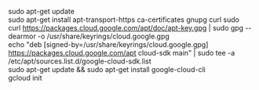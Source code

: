 sudo apt-get update\
sudo apt-get install apt-transport-https ca-certificates gnupg curl sudo\
curl https://packages.cloud.google.com/apt/doc/apt-key.gpg | sudo gpg --dearmor -o /usr/share/keyrings/cloud.google.gpg\
echo "deb [signed-by=/usr/share/keyrings/cloud.google.gpg] https://packages.cloud.google.com/apt cloud-sdk main" | sudo tee -a /etc/apt/sources.list.d/google-cloud-sdk.list\
sudo apt-get update && sudo apt-get install google-cloud-cli\
gcloud init